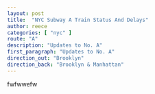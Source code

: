 ```yaml
---
layout: post
title:  "NYC Subway A Train Status And Delays"
author: reece
categories: [ "nyc" ]
route: "A"
description: "Updates to No. A"
first_paragraph: "Updates to No. A"
direction_out: "Brooklyn"
direction_back: "Brooklyn & Manhattan"
---
```


fwfwwefw
